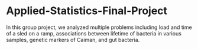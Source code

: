 # Applied-Statistics-Final-Project
In this group project, we analyzed multiple problems including load and time of a sled on a ramp, associations between lifetime of bacteria in various samples, genetic markers of Caiman, and gut bacteria.
